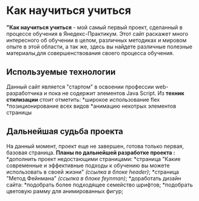 # Как научиться учиться

  **"Как научиться учиться** - мой самый первый проект, сделанный в процессе обучения в Янедекс-Практикум.
  Этот сайт раскажет много интересного об обучении в целом, различных методиках и мировом опыте в этой области, а так же, здесь вы найдете различные полезные материалы,для совершенствования своего процесса обучения.

  ## Используемые технологии
  Данный сайт является "стартом" в освоении профессии web-разработчика и пока не содержит элементов Java Script.
      Из **техник стилизации** стоит отметить:
      *широкое использование flex
      *позиционирование всех видов
      *анимацию некотрых элементов страницы

  ## Дальнейшая судьба проекта
  На данный момент, проект еще не завершен, готова только первая, базовая страница.
      **Планы по дальнейшей разработке проекта :**
      *дополнить проект недостающими страницами:
          *страница "Какие современные и эффективные подходы к обучению вы можете использовать в своей жизни" _(ссылка в блоке header)_;
          *страница "Метод Фейнмана" _(ссылка в блоке feynman)_;
        *доработать дизайн сайта:
          *подобрать более подходящее семейство шрифтов;
          *подобрать цветовую рамму для анимированных фигур;
